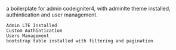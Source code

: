 a boilerplate for admin codeigniter4, with adminlte theme installed, authintication and user management.

    Admin LTE Installed
    Custom Authintication
    Users Management
    bootstrap table installed with filtering and pagination
